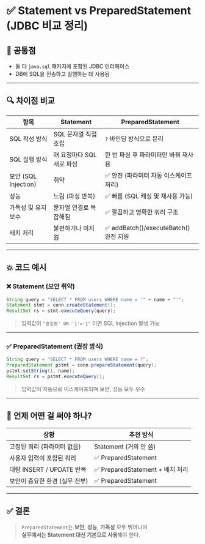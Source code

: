 # ✅ Statement vs PreparedStatement (JDBC 비교 정리)

## 📌 공통점
- 둘 다 `java.sql` 패키지에 포함된 JDBC 인터페이스
- DB에 SQL을 전송하고 실행하는 데 사용됨

---

## 🔍 차이점 비교

| 항목                  | Statement                          | PreparedStatement                             |
|-----------------------|-------------------------------------|------------------------------------------------|
| SQL 작성 방식         | SQL 문자열 직접 조립                | `?` 바인딩 방식으로 분리                       |
| SQL 실행 방식         | 매 요청마다 SQL 새로 파싱           | 한 번 파싱 후 파라미터만 바꿔 재사용           |
| 보안 (SQL Injection) | 취약                                | ✅ 안전 (파라미터 자동 이스케이프 처리)        |
| 성능                 | 느림 (파싱 반복)                   | ✅ 빠름 (SQL 캐싱 및 재사용 가능)             |
| 가독성 및 유지보수    | 문자열 연결로 복잡해짐              | ✅ 깔끔하고 명확한 쿼리 구조                   |
| 배치 처리             | 불편하거나 미지원                   | ✅ addBatch()/executeBatch() 완전 지원         |

---

## 💥 코드 예시

### ❌ Statement (보안 취약)
~~~java
String query = "SELECT * FROM users WHERE name = '" + name + "'";
Statement stmt = conn.createStatement();
ResultSet rs = stmt.executeQuery(query);
~~~

> 입력값이 `"홍길동' OR '1'='1"` 이면 SQL Injection 발생 가능

---

### ✅ PreparedStatement (권장 방식)
~~~java
String query = "SELECT * FROM users WHERE name = ?";
PreparedStatement pstmt = conn.prepareStatement(query);
pstmt.setString(1, name);
ResultSet rs = pstmt.executeQuery();
~~~

> 입력값이 자동으로 이스케이프되며 보안, 성능 모두 우수

---

## 🧠 언제 어떤 걸 써야 하나?

| 상황                           | 추천 방식          |
|--------------------------------|--------------------|
| 고정된 쿼리 (파라미터 없음)    | Statement (거의 안 씀) |
| 사용자 입력이 포함된 쿼리      | ✅ PreparedStatement |
| 대량 INSERT / UPDATE 반복      | ✅ PreparedStatement + 배치 처리 |
| 보안이 중요한 환경 (실무 전부) | ✅ PreparedStatement |

---

## ✅ 결론

> `PreparedStatement`는 **보안**, **성능**, **가독성** 모두 뛰어나며  
> **실무에서는 Statement 대신 기본으로 사용**해야 한다.
